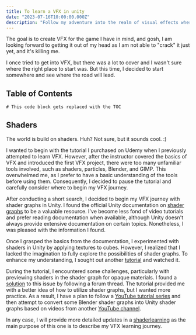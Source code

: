 ```yaml
---
title: To learn a VFX in unity
date: "2023-07-16T10:00:00.000Z"
description: "Follow my adventure into the realm of visual effects where I will share my discoveries, experiments and breakthroughs"
---
```


The goal is to create VFX for the game I have in mind, and gosh, I am looking forward to getting it out of my head as I am not able to "crack" it just yet, and it's killing me.

I once tried to get into VFX, but there was a lot to cover and I wasn't sure where the right place to start was. But this time, I decided to start somewhere and see where the road will lead.

## Table of Contents

```toc
# This code block gets replaced with the TOC
```

## Shaders

The world is build on shaders. Huh? Not sure, but it sounds cool. :)

I wanted to begin with the tutorial I purchased on Udemy when I previously attempted to learn VFX. However, after the instructor covered the basics of VFX and introduced the first VFX project, there were too many unfamiliar tools involved, such as shaders, particles, Blender, and GIMP. This overwhelmed me, as I prefer to have a basic understanding of the tools before using them. Consequently, I decided to pause the tutorial and carefully consider where to begin my VFX journey.

After conducting a short search, I decided to begin my VFX journey with shader graphs in Unity. I found the official Unity documentation on [shader graphs](https://docs.unity3d.com/Packages/com.unity.shadergraph@5.6/manual/Getting-Started.html "shader graphs manual")  to be a valuable resource. I've become less fond of video tutorials and prefer reading documentation when available, although Unity doesn't always provide extensive documentation on certain topics. Nonetheless, I was pleased with the information I found.

Once I grasped the basics from the documentation, I experimented with shaders in Unity by applying textures to cubes. However, I realized that I lacked the imagination to fully explore the possibilities of shader graphs. To enhance my understanding, I sought out another [tutorial](https://learn.unity.com/project/make-a-flag-move-with-shadergrap "make a flag move with shadegraph") and watched it.

During the tutorial, I encountered some challenges, particularly with previewing shaders in the shader graph for opaque materials. I found a [solution](https://forum.unity.com/threads/main-preview-in-shader-graph-is-blank.1412793/ "solution") to this issue by following a forum thread. The tutorial provided me with a better idea of how to utilize shader graphs, but I wanted more practice. As a result, I have a plan to follow a [YouTube tutorial series](https://www.youtube.com/watch?v=O75iGGUQXBI&list=PLpPd_BKEUoYjcFaqriaMchx5gOqBs2tDh&ab_channel=GabrielAguiarProd "Gabriel AguiarProd unity shader graphs tutorial") and then attempt to convert some Blender shader graphs into Unity shader graphs based on videos from another [YouTube channel](https://www.youtube.com/watch?v=9M0Puwo3kB4&list=PLsGl9GczcgBs6TtApKKK-L_0Nm6fovNPk&ab_channel=RyanKingArt "Blender shader graph tutorials").

In any case, I will provide more detailed updates in a [shaderlearning](https://robinontheway.com/UnityShaderGraph "separate post") as the main purpose of this one is to describe my VFX learning journey.

